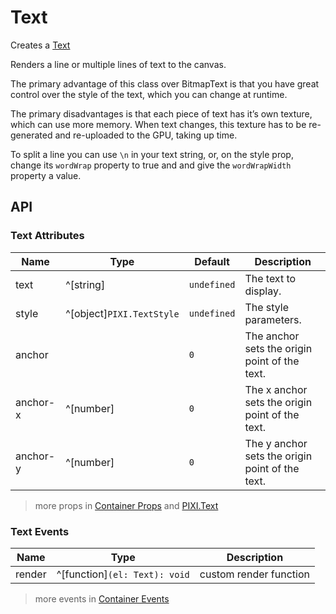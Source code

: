 # Text

Creates a [Text](https://pixijs.download/release/docs/PIXI.Text.html)

Renders a line or multiple lines of text to the canvas.

The primary advantage of this class over BitmapText is that you have great control over the style of the text, which you can change at runtime.

The primary disadvantages is that each piece of text has it’s own texture, which can use more memory. When text changes, this texture has to be re-generated and re-uploaded to the GPU, taking up time.

To split a line you can use `\n` in your text string, or, on the style prop, change its `wordWrap` property to true and and give the `wordWrapWidth` property a value.

<demo src="./demo/text.vue" />

## API

### Text Attributes

| Name | Type | Default | Description |
| --- | --- | --- | --- |
| text | ^[string] | `undefined` | The text to display. |
| style | ^[object]`PIXI.TextStyle` | `undefined` | The style parameters. |
| anchor | <api-point /> | `0` | The anchor sets the origin point of the text. |
| anchor-x | ^[number] | `0` | The x anchor sets the origin point of the text. |
| anchor-y | ^[number] | `0` | The y anchor sets the origin point of the text. |

> more props in [Container Props](/guide/elements/container/#container-props) and [PIXI.Text](https://pixijs.download/release/docs/PIXI.Text.html)

### Text Events

| Name | Type | Description |
| --- | --- | --- |
| render | ^[function]`(el: Text): void` | custom render function |

> more events in [Container Events](/guide/elements/container/#container-events)